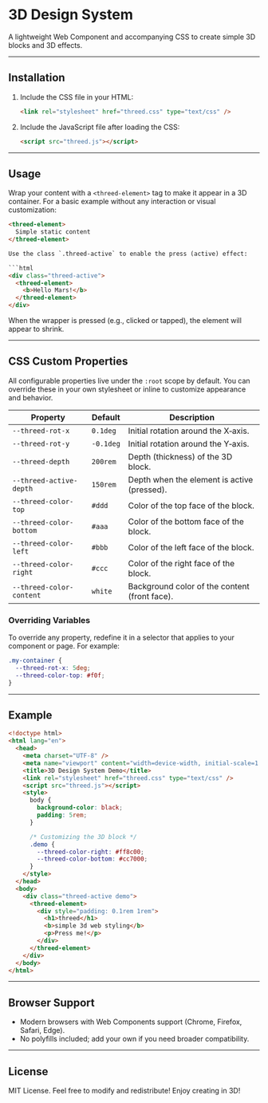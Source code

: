 # 3D Design System

A lightweight Web Component and accompanying CSS to create simple 3D blocks and 3D effects.

---

## Installation

1. Include the CSS file in your HTML:

   ```html
   <link rel="stylesheet" href="threed.css" type="text/css" />
   ```
2. Include the JavaScript file after loading the CSS:

   ```html
   <script src="threed.js"></script>
   ```

---

## Usage

Wrap your content with a `<threed-element>` tag to make it appear in a 3D container. For a basic example without any interaction or visual customization:

````html
<threed-element>
  Simple static content
</threed-element>

Use the class `.threed-active` to enable the press (active) effect:

```html
<div class="threed-active">
  <threed-element>
    <b>Hello Mars!</b>
  </threed-element>
</div>
````

When the wrapper is pressed (e.g., clicked or tapped), the element will appear to shrink.

---

## CSS Custom Properties

All configurable properties live under the `:root` scope by default. You can override these in your own stylesheet or inline to customize appearance and behavior.

| Property                 | Default   | Description                                   |
| ------------------------ | --------- | --------------------------------------------- |
| `--threed-rot-x`         | `0.1deg`  | Initial rotation around the X‑axis.           |
| `--threed-rot-y`         | `-0.1deg` | Initial rotation around the Y‑axis.           |
| `--threed-depth`         | `200rem`  | Depth (thickness) of the 3D block.            |
| `--threed-active-depth`  | `150rem`  | Depth when the element is active (pressed).   |
| `--threed-color-top`     | `#ddd`    | Color of the top face of the block.           |
| `--threed-color-bottom`  | `#aaa`    | Color of the bottom face of the block.        |
| `--threed-color-left`    | `#bbb`    | Color of the left face of the block.          |
| `--threed-color-right`   | `#ccc`    | Color of the right face of the block.         |
| `--threed-color-content` | `white`   | Background color of the content (front face). |

### Overriding Variables

To override any property, redefine it in a selector that applies to your component or page. For example:

```css
.my-container {
  --threed-rot-x: 5deg;
  --threed-color-top: #f0f;
}
```

---

## Example

```html
<!doctype html>
<html lang="en">
  <head>
    <meta charset="UTF-8" />
    <meta name="viewport" content="width=device-width, initial-scale=1.0" />
    <title>3D Design System Demo</title>
    <link rel="stylesheet" href="threed.css" type="text/css" />
    <script src="threed.js"></script>
    <style>
      body {
        background-color: black;
        padding: 5rem;
      }

      /* Customizing the 3D block */
      .demo {
        --threed-color-right: #ff8c00;
        --threed-color-bottom: #cc7000;
      }
    </style>
  </head>
  <body>
    <div class="threed-active demo">
      <threed-element>
        <div style="padding: 0.1rem 1rem">
          <h1>threed</h1>
          <b>simple 3d web styling</b>
          <p>Press me!</p>
        </div>
      </threed-element>
    </div>
  </body>
</html>
```

---

## Browser Support

* Modern browsers with Web Components support (Chrome, Firefox, Safari, Edge).
* No polyfills included; add your own if you need broader compatibility.

---

## License

MIT License. Feel free to modify and redistribute! Enjoy creating in 3D!
